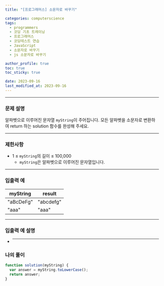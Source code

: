 ```yaml
---
title: "[프로그래머스] 소문자로 바꾸기"

categories: computerscience
tags:
  - programmers
  - 코딩 기초 트레이닝
  - 프로그래머스
  - 코딩테스트 연습
  - JavaScript
  - 소문자로 바꾸기
  - js 소문자로 바꾸기

author_profile: true
toc: true
toc_sticky: true

date: 2023-09-16
last_modified_at: 2023-09-16
---
```


---

### 문제 설명

알파벳으로 이루어진 문자열 `myString`이 주어집니다. 모든 알파벳을 소문자로 변환하여 return 하는 solution 함수를 완성해 주세요.

---

### 제한사항

- 1 ≤ `myString`의 길이 ≤ 100,000
  - `myString`은 알파벳으로 이루어진 문자열입니다.

---

### 입출력 예

| myString  | result    |
| --------- | --------- |
| "aBcDeFg" | "abcdefg" |
| "aaa"     | "aaa"     |

---

### 입출력 예 설명

- ***

### 나의 풀이

```jsx
function solution(myString) {
  var answer = myString.toLowerCase();
  return answer;
}
```
